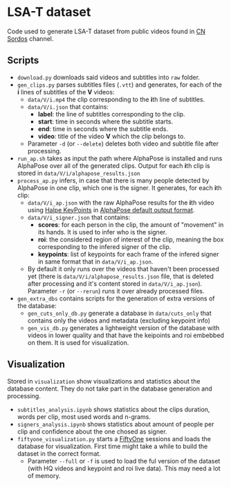 # LSA-T dataset

Code used to generate LSA-T dataset from public videos found in [CN Sordos](https://www.youtube.com/c/CNSORDOSARGENTINA/playlists) channel.

## Scripts

* ``download.py`` downloads said videos and subtitles into ``raw`` folder.
* ``gen_clips.py`` parses subtitles files (``.vtt``) and generates, for each of the **i** lines of subtitles of the **V** videos:
  * ``data/V/i.mp4`` the clip corresponding to the **i**th line of subtitles.
  * ``data/V/i.json`` that contains:
    * **label**: the line of subtitles corresponding to the clip.
    * **start**: time in seconds where the subtitle starts.
    * **end**: time in seconds where the subtitle ends.
    * **video**: title of the video **V** which the clip belongs to.
  * Parameter ``-d`` (or ``--delete``) deletes both video and subtitle file after processing.
* ``run_ap.sh`` takes as input the path where AlphaPose is installed and runs AlphaPose over all of the generated clips. Output for each **i**th clip is stored in ``data/V/i/alphapose_results.json``
* ``process_ap.py`` infers, in case that there is many people detected by AlphaPose in one clip, which one is the signer. It generates, for each **i**th clip:
  * ``data/V/i_ap.json`` with the raw AlphaPose results for the **i**th video using [Halpe KeyPoints](https://github.com/Fang-Haoshu/Halpe-FullBody) in [AlphaPose default output format](https://github.com/MVIG-SJTU/AlphaPose/blob/master/docs/output.md).
  * ``data/V/i_signer.json`` that contains:
    * **scores**: for each person in the clip, the amount of "movement" in its hands. It is used to infer who is the signer.
    * **roi**: the considered region of interest of the clip, meaning the box corresponding to the infered signer of the clip.
    * **keypoints**: list of keypoints for each frame of the infered signer in same format that in ``data/V/i_ap.json``.
  * By default it only runs over the videos that haven't been processed yet (there is ``data/V/i/alphapose_results.json`` file, that is deleted after processing and it's content stored in ``data/V/i_ap.json``). Parameter ``-r`` (or ``--rerun``) runs it over already processed files.
* ``gen_extra_dbs`` contains scripts for the generation of extra versions of the database:
  * ``gen_cuts_only_db.py`` generate a database in ``data/cuts_only`` that contains only the videos and metadata (excluding keypoint info)
  * ``gen_vis_db.py`` generates a lightweight version of the database with videos in lower quality and that have the keipoints and roi embebbed on them. It is used for visualization.


## Visualization

Stored in ``visualization`` show visualizations and statistics about the database content. They do not take part in the database generation and processing.

* ``subtitles_analysis.ipynb`` shows statistics about the clips duration, words per clip, most used words and n-grams.
* ``signers_analysis.ipynb`` shows statistics about amount of people per clip and confidence about the one chosed as signer.
* ``fiftyone_visualization.py`` starts a [FiftyOne](https://voxel51.com/docs/fiftyone/) sessions and loads the database for visualization. First time might take a while to build the dataset in the correct format.
  * Parameter ``--full`` or ``-f`` is used to load the ful version of the dataset (with HQ videos and keypoint and roi live data). This may need a lot of memory.
